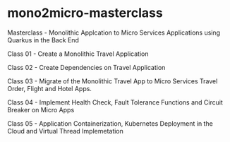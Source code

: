 # mono2micro-masterclass
Masterclass - Monolithic Applcation to Micro Services Applications using Quarkus in the Back End

Class 01 - Create a Monolithic Travel Application

Class 02 - Create Dependencies on Travel Application

Class 03 - Migrate of the Monolithic Travel App to Micro Services Travel Order, Flight and Hotel Apps.

Class 04 - Implement Health Check, Fault Tolerance Functions and Circuit Breaker on Micro Apps

Class 05 - Application Containerization, Kubernetes Deployment in the Cloud and Virtual Thread Implemetation